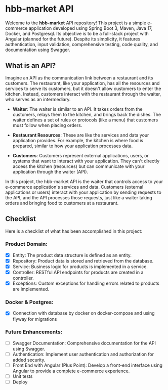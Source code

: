 # hbb-market API

Welcome to the **hbb-market** API repository! This project is a simple e-commerce application developed using Spring Boot 3, Maven, Java 17, Docker, and Postgresql. Its objective is to be a full-stack project with Angular (planned for the future). Despite its simplicity, it features authentication, input validation, comprehensive testing, code quality, and documentation using Swagger.

## What is an API?

Imagine an API as the communication link between a restaurant and its customers. The restaurant, like your application, has all the resources and services to serve its customers, but it doesn't allow customers to enter the kitchen. Instead, customers interact with the restaurant through the waiter, who serves as an intermediary.

- **Waiter**: The waiter is similar to an API. It takes orders from the customers, relays them to the kitchen, and brings back the dishes. The waiter defines a set of rules or protocols (like a menu) that customers must follow when placing orders.

- **Restaurant Resources**: These are like the services and data your application provides. For example, the kitchen is where food is prepared, similar to how your application processes data.

- **Customers**: Customers represent external applications, users, or systems that want to interact with your application. They can't directly access the kitchen (resources) but can communicate with your application through the waiter (API).

In this project, the hbb-market API is the waiter that controls access to your e-commerce application's services and data. Customers (external applications or users) interact with your application by sending requests to the API, and the API processes those requests, just like a waiter taking orders and bringing food to customers at a restaurant.

## Checklist

Here is a checklist of what has been accomplished in this project:

### Product Domain:
- [x] Entity: The product data structure is defined as an entity.
- [x] Repository: Product data is stored and retrieved from the database.
- [x] Service: Business logic for products is implemented in a service.
- [x] Controller: RESTful API endpoints for products are created in a controller.
- [x] Exceptions: Custom exceptions for handling errors related to products are implemented.

### Docker & Postgres:

- [x] Connection with database by docker on docker-compose and using flyway for migrations

### Future Enhancements:
- [ ] Swagger Documentation: Comprehensive documentation for the API using Swagger.
- [ ] Authentication: Implement user authentication and authorization for added security.
- [ ] Front End with Angular (Plus Point): Develop a front-end interface using Angular to provide a complete e-commerce experience.
- [ ] Unit tests
- [ ] Deploy